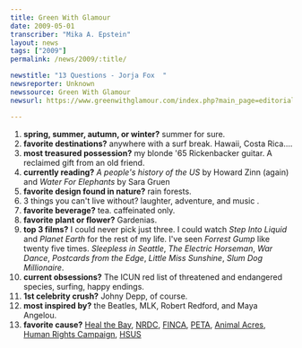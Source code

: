 ```yaml
---
title: Green With Glamour
date: 2009-05-01
transcriber: "Mika A. Epstein"
layout: news
tags: ["2009"]
permalink: /news/2009/:title/

newstitle: "13 Questions - Jorja Fox  "
newsreporter: Unknown
newssource: Green With Glamour
newsurl: https://www.greenwithglamour.com/index.php?main_page=editorial&e=questions&c=13_jorja_fox

---
```


1. **spring, summer, autumn, or winter?**
summer for sure.
1. **favorite destinations?**
anywhere with a surf break. Hawaii, Costa Rica....
1. **most treasured possession?**
my blonde '65 Rickenbacker guitar. A reclaimed gift from an old friend.
1. **currently reading?**
*A people's history of the US* by Howard Zinn (again) and *Water For Elephants* by Sara Gruen
1. **favorite design found in nature?**
rain forests.
1. 3 things you can't live without?
laughter, adventure, and music .
1. **favorite beverage?**
tea. caffeinated only.
1. **favorite plant or flower?**
Gardenias.
1. **top 3 films?**
I could never pick just three. I could watch *Step Into Liquid* and *Planet Earth* for the rest of my life.
I've seen *Forrest Gump* like twenty five times. *Sleepless in Seattle*, *The Electric Horseman*, *War Dance*, *Postcards from the Edge*, *Little Miss Sunshine*, *Slum Dog Millionaire*.
1. **current obsessions?**
The ICUN red list of threatened and endangered species, surfing, happy endings.
1. **1st celebrity crush?**
Johny Depp, of course.
1. **most inspired by?**
the Beatles, MLK, Robert Redford, and Maya Angelou.
1. **favorite cause?**
[Heal the Bay](https://www.healthebay.org/), [NRDC](https://www.nrdc.org/), [FINCA](https://www.villagebanking.org/site/c.erKPI2PCIoE/b.2394109/k.BEA3/Home.htm), [PETA](https://www.peta.org/), [Animal Acres](https://www.animalacres.org/), [Human Rights Campaign](https://www.hrc.org/), [HSUS](https://www.hsus.org/ )
